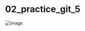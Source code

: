 # 02_practice_git_5

![image](https://github.com/user-attachments/assets/5194340e-5f93-494d-8594-842c4f22e38b)
